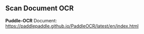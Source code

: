 ## Scan Document OCR

**Puddle-OCR**
Document: https://paddlepaddle.github.io/PaddleOCR/latest/en/index.html


